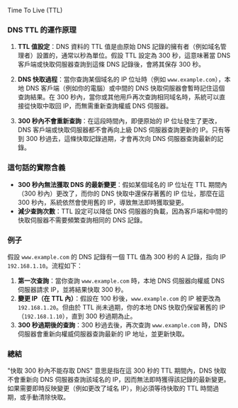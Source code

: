 Time To Live (TTL)
### DNS TTL 的運作原理

1. **TTL 值設定**：DNS 資料的 TTL 值是由原始 DNS 記錄的擁有者（例如域名管理者）設置的，通常以秒為單位。假設 TTL 設定為 300 秒，這意味著當 DNS 客戶端或快取伺服器查詢到這條 DNS 記錄後，會將其保存 300 秒。
    
2. **DNS 快取過程**：當你查詢某個域名的 IP 位址時（例如 `www.example.com`），本地 DNS 客戶端（例如你的電腦）或中間的 DNS 快取伺服器會暫時記住這個查詢結果。在 300 秒內，當你或其他用戶再次查詢相同域名時，系統可以直接從快取中取回 IP，而無需重新查詢權威 DNS 伺服器。
    
3. **300 秒內不會重新查詢**：在這段時間內，即便原始的 IP 位址發生了更改，DNS 客戶端或快取伺服器都不會再向上級 DNS 伺服器查詢更新的 IP。只有等到 300 秒過去，這條快取記錄過期，才會再次向 DNS 伺服器查詢最新的記錄。
    

### 這句話的實際含義

- **300 秒內無法獲取 DNS 的最新變更**：假如某個域名的 IP 位址在 TTL 期間內（300 秒內）更改了，而你的 DNS 快取中還保存著舊的 IP 位址，那麼在這 300 秒內，系統依然會使用舊的 IP，導致無法即時獲取變更。
- **減少查詢次數**：TTL 設定可以降低 DNS 伺服器的負載，因為客戶端和中間的快取伺服器不需要頻繁查詢相同的 DNS 記錄。

### 例子

假設 `www.example.com` 的 DNS 記錄有一個 TTL 值為 300 秒的 A 記錄，指向 IP `192.168.1.10`。流程如下：

1. **第一次查詢**：當你查詢 `www.example.com` 時，本地 DNS 伺服器向權威 DNS 伺服器請求 IP，並將結果快取 300 秒。
2. **變更 IP（在 TTL 內）**：假設在 100 秒後，`www.example.com` 的 IP 被更改為 `192.168.1.20`。但由於 TTL 尚未過期，你的本地 DNS 快取仍保留著舊的 IP（`192.168.1.10`），直到 300 秒過期為止。
3. **300 秒過期後的查詢**：300 秒過去後，再次查詢 `www.example.com` 時，DNS 伺服器會重新向權威伺服器查詢最新的 IP 地址，並更新快取。

### 總結

"快取 300 秒內不能存取 DNS" 意思是指在這 300 秒的 TTL 期間內，DNS 快取不會重新向 DNS 伺服器查詢該域名的 IP，因而無法即時獲得該記錄的最新變更。如果需要即時反映變更（例如更改了域名 IP），則必須等待快取的 TTL 時間過期，或手動清除快取。